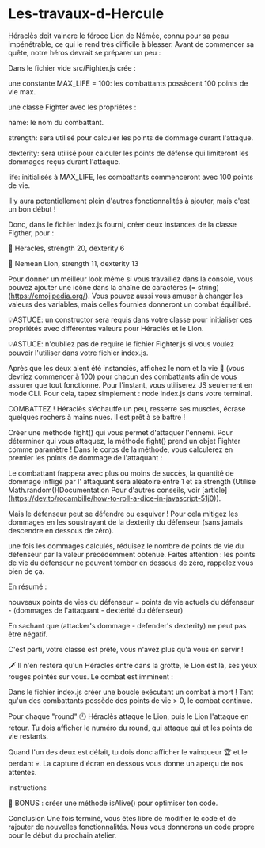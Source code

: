 # Les-travaux-d-Hercule

Héraclès doit vaincre le féroce Lion de Némée, connu pour sa peau impénétrable, ce qui le rend très difficile à blesser. Avant de commencer sa quête, notre héros devrait se préparer un peu :

Dans le fichier vide src/Fighter.js crée :

une constante MAX_LIFE = 100: les combattants possèdent 100 points de vie max.

une classe Fighter avec les propriétés :

name: le nom du combattant.

strength: sera utilisé pour calculer les points de dommage durant l'attaque.

dexterity: sera utilisé pour calculer les points de défense qui limiteront les dommages reçus durant l'attaque.

life: initialisés à MAX_LIFE, les combattants commenceront avec 100 points de vie.

Il y aura potentiellement plein d'autres fonctionnalités à ajouter, mais c'est un bon début !

Donc, dans le fichier index.js fourni, créer deux instances de la classe Figther, pour :

🧔 Heracles, strength 20, dexterity 6

🦁 Nemean Lion, strength 11, dexterity 13

Pour donner un meilleur look même si vous travaillez dans la console, vous pouvez ajouter une icône dans la chaîne de caractères (= string) (https://emojipedia.org/). Vous pouvez aussi vous amuser à changer les valeurs des variables, mais celles fournies donneront un combat équilibré.

💡ASTUCE: un constructor sera requis dans votre classe pour initialiser ces propriétés avec différentes valeurs pour Héraclès et le Lion.

💡ASTUCE: n'oubliez pas de require le fichier Fighter.js si vous voulez pouvoir l'utiliser dans votre fichier index.js.

Après que les deux aient été instanciés, affichez le nom et la vie 💙 (vous devriez commencer à 100) pour chacun des combattants afin de vous assurer que tout fonctionne. Pour l'instant, vous utiliserez JS seulement en mode CLI. Pour cela, tapez simplement : node index.js dans votre terminal.

COMBATTEZ !
Héraclès s’échauffe un peu, resserre ses muscles, écrase quelques rochers à mains nues. Il est prêt à se battre !

Créer une méthode fight() qui vous permet d'attaquer l'ennemi. Pour déterminer qui vous attaquez, la méthode fight() prend un objet Fighter comme paramètre ! Dans le corps de la méthode, vous calculerez en premier les points de dommage de l'attaquant :

Le combattant frappera avec plus ou moins de succès, la quantité de dommage infligé par l' attaquant sera aléatoire entre 1 et sa strength (Utilise Math.random()(Documentation Pour d'autres conseils, voir [article] (https://dev.to/rocambille/how-to-roll-a-dice-in-javascript-51j0)).

Mais le défenseur peut se défendre ou esquiver ! Pour cela mitigez les dommages en les soustrayant de la dexterity du défenseur (sans jamais descendre en dessous de zéro).

une fois les dommages calculés, réduisez le nombre de points de vie du défenseur par la valeur précédemment obtenue. Faites attention : les points de vie du défenseur ne peuvent tomber en dessous de zéro, rappelez vous bien de ça.

En résumé :

nouveaux points de vies du défenseur = points de vie actuels du défenseur - (dommages de l'attaquant - dextérité du défenseur)

En sachant que (attacker's dommage - defender's dexterity) ne peut pas être négatif.

C'est parti, votre classe est prête, vous n'avez plus qu'à vous en servir !

🗡️ Il n'en restera qu'un
Héraclès entre dans la grotte, le Lion est là, ses yeux rouges pointés sur vous. Le combat est imminent :

Dans le fichier index.js créer une boucle exécutant un combat à mort ! Tant qu'un des combattants possède des points de vie > 0, le combat continue.

Pour chaque "round" 🕛 Héraclès attaque le Lion, puis le Lion l'attaque en retour. Tu dois afficher le numéro du round, qui attaque qui et les points de vie restants.

Quand l'un des deux est défait, tu dois donc afficher le vainqueur 🏆 et le perdant 💀. La capture d'écran en dessous vous donne un aperçu de nos attentes.

instructions

🎁 BONUS : créer une méthode isAlive() pour optimiser ton code.

Conclusion
Une fois terminé, vous êtes libre de modifier le code et de rajouter de nouvelles fonctionnalités. Nous vous donnerons un code propre pour le début du prochain atelier.
